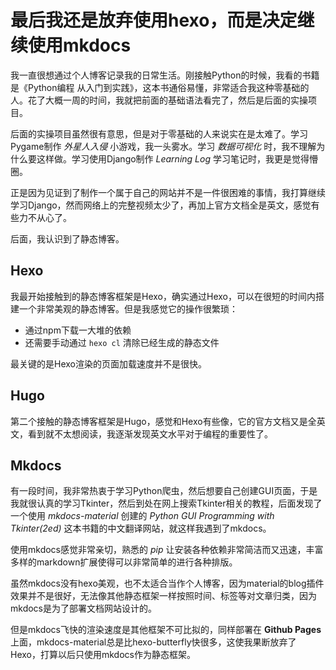 <!-- ---
tags:
  - HTML5
  - JavaScript
  - CSS
--- -->

# 最后我还是放弃使用hexo，而是决定继续使用mkdocs

我一直很想通过个人博客记录我的日常生活。刚接触Python的时候，我看的书籍是《Python编程 从入门到实践》，这本书通俗易懂，非常适合我这种零基础的人。花了大概一周的时间，我就把前面的基础语法看完了，然后是后面的实操项目。

后面的实操项目虽然很有意思，但是对于零基础的人来说实在是太难了。学习Pygame制作 *外星人入侵* 小游戏，我一头雾水。学习 *数据可视化* 时，我不理解为什么要这样做。学习使用Django制作 *Learning Log* 学习笔记时，我更是觉得懵圈。

正是因为见证到了制作一个属于自己的网站并不是一件很困难的事情，我打算继续学习Django，然而网络上的完整视频太少了，再加上官方文档全是英文，感觉有些力不从心了。

后面，我认识到了静态博客。

## Hexo

我最开始接触到的静态博客框架是Hexo，确实通过Hexo，可以在很短的时间内搭建一个非常美观的静态博客。但是我感觉它的操作很繁琐：

- 通过npm下载一大堆的依赖
- 还需要手动通过 `hexo cl` 清除已经生成的静态文件

最关键的是Hexo渲染的页面加载速度并不是很快。

## Hugo

第二个接触的静态博客框架是Hugo，感觉和Hexo有些像，它的官方文档又是全英文，看到就不太想阅读，我逐渐发现英文水平对于编程的重要性了。

## Mkdocs

有一段时间，我非常热衷于学习Python爬虫，然后想要自己创建GUI页面，于是我就很认真的学习Tkinter，然后到处在网上搜索Tkinter相关的教程，后面发现了一个使用 *mkdocs-material* 创建的 *Python GUI Programming with Tkinter(2ed)* 这本书籍的中文翻译网站，就这样我遇到了mkdocs。

使用mkdocs感觉非常亲切，熟悉的 *pip* 让安装各种依赖非常简洁而又迅速，丰富多样的markdown扩展使得可以非常简单的进行各种排版。

虽然mkdocs没有hexo美观，也不太适合当作个人博客，因为material的blog插件效果并不是很好，无法像其他静态框架一样按照时间、标签等对文章归类，因为mkdocs是为了部署文档网站设计的。

但是mkdocs飞快的渲染速度是其他框架不可比拟的，同样部署在 **Github Pages** 上面，mkdocs-material总是比hexo-butterfly快很多，这使我果断放弃了Hexo，打算以后只使用mkdocs作为静态框架。